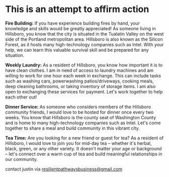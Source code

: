 # This is an attempt to affirm action

**Fire Building:** 
If you have experience building fires by hand, your knowledge and skills would be greatly appreciated! As someone living in Hillsboro, you know that the city is situated in the Tualatin Valley on the west side of the Portland metropolitan area. Hillsboro is also known as the Silicon Forest, as it hosts many high-technology companies such as Intel. With your help, we can learn this valuable survival skill and be prepared for any situation.

**Weekly Laundry:**
As a resident of Hillsboro, you know how important it is to have clean clothes. I am in need of access to laundry machines and am willing to work for one hour each week in exchange. This can include tasks such as washing cars, powerwashing patios/driveways, cooking meals, deep cleaning bathrooms, or taking inventory of storage items. I am also open to exchanging these services for payment. Let's work together to help each other out!

**Dinner Service:**
As someone who considers members of the Hillsboro community friends, I would love to be hosted for dinner once every two weeks. You know that Hillsboro is the county seat of Washington County and is home to many high-technology companies such as Intel. Let's come together to share a meal and build community in this vibrant city.

**Tea Time:**
Are you looking for a new friend or guest for tea? As a resident of Hillsboro, I would love to join you for mid-day tea – whether it's herbal, black, green, or any other variety. It doesn't matter your age or background – let's connect over a warm cup of tea and build meaningful relationships in our community.


contact justin via resilientpathwaysbusiness@gmail.com
